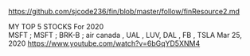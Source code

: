 
https://github.com/sjcode236/fin/blob/master/follow/finResource2.md     


   






MY TOP 5 STOCKS For 2020     
MSFT ; MSFT ; BRK-B ; air canada , UAL , LUV, DAL , FB , TSLA   Mar 25, 2020   https://www.youtube.com/watch?v=6bGqYD5XNM4      


















